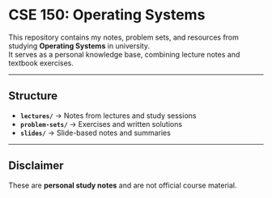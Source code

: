 # CSE 150: Operating Systems

This repository contains my notes, problem sets, and resources from studying **Operating Systems** in university.  
It serves as a personal knowledge base, combining lecture notes and textbook exercises.

---

## Structure
- **`lectures/`** → Notes from lectures and study sessions  
- **`problem-sets/`** → Exercises and written solutions  
- **`slides/`** → Slide-based notes and summaries  

---

## Disclaimer
These are **personal study notes** and are not official course material.
